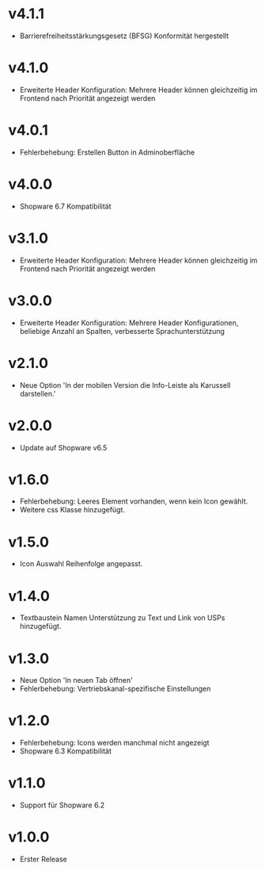 # v4.1.1
- Barrierefreiheitsstärkungsgesetz (BFSG) Konformität hergestellt

# v4.1.0
- Erweiterte Header Konfiguration: Mehrere Header können gleichzeitig im Frontend nach Priorität angezeigt werden

# v4.0.1
- Fehlerbehebung: Erstellen Button in Adminoberfläche

# v4.0.0
- Shopware 6.7 Kompatibilität

# v3.1.0
- Erweiterte Header Konfiguration: Mehrere Header können gleichzeitig im Frontend nach Priorität angezeigt werden

# v3.0.0
- Erweiterte Header Konfiguration: Mehrere Header Konfigurationen, beliebige Anzahl an Spalten, verbesserte Sprachunterstützung

# v2.1.0
- Neue Option 'In der mobilen Version die Info-Leiste als Karussell darstellen.'

# v2.0.0
- Update auf Shopware v6.5

# v1.6.0
- Fehlerbehebung: Leeres <span> Element vorhanden, wenn kein Icon gewählt.
- Weitere css Klasse hinzugefügt.

# v1.5.0
- Icon Auswahl Reihenfolge angepasst.

# v1.4.0
- Textbaustein Namen Unterstützung zu Text und Link von USPs hinzugefügt.

# v1.3.0
- Neue Option 'In neuen Tab öffnen'
- Fehlerbehebung: Vertriebskanal-spezifische Einstellungen

# v1.2.0
- Fehlerbehebung: Icons werden manchmal nicht angezeigt
- Shopware 6.3 Kompatibilität

# v1.1.0
- Support für Shopware 6.2

# v1.0.0
- Erster Release

